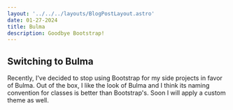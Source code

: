 ```yaml
---
layout: '../../../layouts/BlogPostLayout.astro'
date: 01-27-2024
title: Bulma
description: Goodbye Bootstrap!
---
```

## Switching to Bulma

Recently, I've decided to stop using Bootstrap for my side projects in favor of Bulma.  Out of the box, I like the look of Bulma and I think its naming convention for classes is better than Bootstrap's.  Soon I will apply a custom theme as well.



